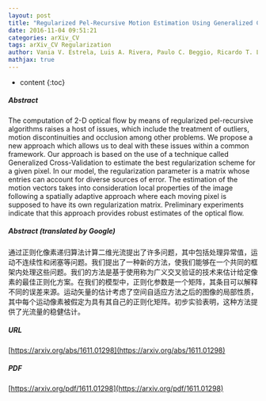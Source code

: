 ```yaml
---
layout: post
title: "Regularized Pel-Recursive Motion Estimation Using Generalized Cross-Validation and Spatial Adaptation"
date: 2016-11-04 09:51:21
categories: arXiv_CV
tags: arXiv_CV Regularization
author: Vania V. Estrela, Luis A. Rivera, Paulo C. Beggio, Ricardo T. Lopes
mathjax: true
---
```


* content
{:toc}

##### Abstract
The computation of 2-D optical flow by means of regularized pel-recursive algorithms raises a host of issues, which include the treatment of outliers, motion discontinuities and occlusion among other problems. We propose a new approach which allows us to deal with these issues within a common framework. Our approach is based on the use of a technique called Generalized Cross-Validation to estimate the best regularization scheme for a given pixel. In our model, the regularization parameter is a matrix whose entries can account for diverse sources of error. The estimation of the motion vectors takes into consideration local properties of the image following a spatially adaptive approach where each moving pixel is supposed to have its own regularization matrix. Preliminary experiments indicate that this approach provides robust estimates of the optical flow.

##### Abstract (translated by Google)
通过正则化像素递归算法计算二维光流提出了许多问题，其中包括处理异常值，运动不连续性和闭塞等问题。我们提出了一种新的方法，使我们能够在一个共同的框架内处理这些问题。我们的方法是基于使用称为广义交叉验证的技术来估计给定像素的最佳正则化方案。在我们的模型中，正则化参数是一个矩阵，其条目可以解释不同的误差来源。运动矢量的估计考虑了空间自适应方法之后的图像的局部性质，其中每个运动像素被假定为具有其自己的正则化矩阵。初步实验表明，这种方法提供了光流量的稳健估计。

##### URL
[https://arxiv.org/abs/1611.01298](https://arxiv.org/abs/1611.01298)

##### PDF
[https://arxiv.org/pdf/1611.01298](https://arxiv.org/pdf/1611.01298)

